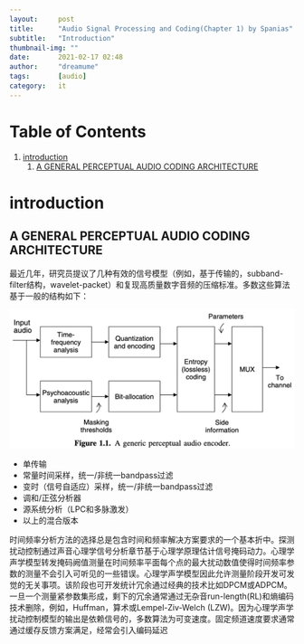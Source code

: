 ```yaml
---
layout:     post
title:      "Audio Signal Processing and Coding(Chapter 1) by Spanias"
subtitle:   "Introduction"
thumbnail-img: ""
date:       2021-02-17 02:48
author:     "dreamume"
tags: 		[audio]
category:   it
---
```

<head>
    <script src="https://cdn.mathjax.org/mathjax/latest/MathJax.js?config=TeX-AMS-MML_HTMLorMML" type="text/javascript"></script>
    <script type="text/x-mathjax-config">
        MathJax.Hub.Config({
            tex2jax: {
            skipTags: ['script', 'noscript', 'style', 'textarea', 'pre'],
            inlineMath: [['$','$']]
            }
        });
    </script>
</head>

# Table of Contents

1.  [introduction](#orge40d976)
    1.  [A GENERAL PERCEPTUAL AUDIO CODING ARCHITECTURE](#orgd523d77)


<a id="orge40d976"></a>

# introduction


<a id="orgd523d77"></a>

## A GENERAL PERCEPTUAL AUDIO CODING ARCHITECTURE

最近几年，研究员提议了几种有效的信号模型（例如，基于传输的，subband-filter结构，wavelet-packet）和复现高质量数字音频的压缩标准。多数这些算法基于一般的结构如下：

![img](../img/generic_perceptual_audio_encoder.png)

-   单传输
-   常量时间采样，统一/非统一bandpass过滤
-   变时（信号自适应）采样，统一/非统一bandpass过滤
-   调和/正弦分析器
-   源系统分析（LPC和多脉激发）
-   以上的混合版本

时间频率分析方法的选择总是包含时间和频率解决方案要求的一个基本折中。探测扰动控制通过声音心理学信号分析章节基于心理学原理估计信号掩码动力。心理学声学模型转发掩码阙值测量在时间频率平面每个点的最大扰动数值使得时间频率参数的测量不会引入可听见的一些错误。心理学声学模型因此允许测量阶段开发可发觉的无关事项。该阶段也可开发统计冗余通过经典的技术比如DPCM或ADPCM。一旦一个测量紧参数集形成，剩下的冗余通常通过无杂音run-length(RL)和熵编码技术删除，例如，Huffman，算术或Lempel-Ziv-Welch (LZW)。因为心理学声学扰动控制模型的输出是依赖信号的，多数算法为可变速度。固定频道速度要求通常通过缓存反馈方案满足，经常会引入编码延迟


